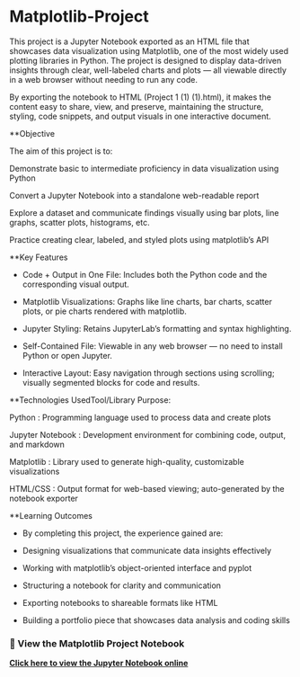 # Matplotlib-Project
This project is a Jupyter Notebook exported as an HTML file that showcases data visualization using Matplotlib, one of the most widely used plotting libraries in Python. The project is designed to display data-driven insights through clear, well-labeled charts and plots — all viewable directly in a web browser without needing to run any code.

By exporting the notebook to HTML (Project 1 (1) (1).html), it makes the content easy to share, view, and preserve, maintaining the structure, styling, code snippets, and output visuals in one interactive document.

**Objective

The aim of this project is to:

Demonstrate basic to intermediate proficiency in data visualization using Python

Convert a Jupyter Notebook into a standalone web-readable report

Explore a dataset and communicate findings visually using bar plots, line graphs, scatter plots, histograms, etc.

Practice creating clear, labeled, and styled plots using matplotlib’s API

**Key Features
* Code + Output in One File: Includes both the Python code and the corresponding visual output.

* Matplotlib Visualizations: Graphs like line charts, bar charts, scatter plots, or pie charts rendered with matplotlib.

* Jupyter Styling: Retains JupyterLab’s formatting and syntax highlighting.

* Self-Contained File: Viewable in any web browser — no need to install Python or open Jupyter.

* Interactive Layout: Easy navigation through sections using scrolling; visually segmented blocks for code and results.

**Technologies UsedTool/Library	Purpose:

Python :	Programming language used to process data and create plots

Jupyter Notebook :	Development environment for combining code, output, and markdown

Matplotlib	: Library used to generate high-quality, customizable visualizations

HTML/CSS :	Output format for web-based viewing; auto-generated by the notebook exporter

**Learning Outcomes
* By completing this project, the experience gained are:

* Designing visualizations that communicate data insights effectively

* Working with matplotlib’s object-oriented interface and pyplot

* Structuring a notebook for clarity and communication

* Exporting notebooks to shareable formats like HTML

* Building a portfolio piece that showcases data analysis and coding skills

 ### 🔗 View the Matplotlib Project Notebook

 **[Click here to view the Jupyter Notebook online](https://nbviewer.org/github/pallavi544/Matplotlib-Project/blob/main/Project%201.ipynb)**  
